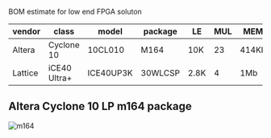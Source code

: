 BOM estimate for low end FPGA soluton


| vendor  | class        | model     | package | LE   | MUL | MEM   | $  | URL | DataSheet |
|---------|--------------|-----------|---------|------|-----|-------|----|-----|-----------|
| Altera  | Cyclone 10   | 10CL010   | M164    | 10K  | 23  | 414Kb | 10 | [digikey](https://www.digikey.com/short/30r2d5) | [intel](https://www.altera.com/content/dam/altera-www/global/en_US/pdfs/literature/hb/cyclone-10/c10lp-51003.pdf)
| Lattice | iCE40 Ultra+ | ICE40UP3K | 30WLCSP | 2.8K | 4   | 1Mb   | 5  | [digikey](https://www.digikey.com/short/30r20j) | [lattice](http://www.latticesemi.com/view_document?document_id=51968)

## Altera Cyclone 10 LP m164 package

![m164](https://rawgit.com/drom/fpga-low-end/master/m164.svg)
